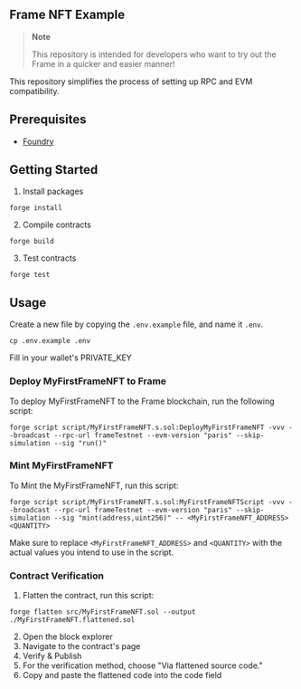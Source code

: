 ## Frame NFT Example

> **Note**
>
> This repository is intended for developers who want to try out the Frame in a quicker and easier manner!

This repository simplifies the process of setting up RPC and EVM compatibility.

## Prerequisites

- [Foundry](https://book.getfoundry.sh/getting-started/installation)

## Getting Started

1. Install packages

```
forge install
```

2. Compile contracts

```
forge build
```

3. Test contracts

```
forge test
```

## Usage

Create a new file by copying the `.env.example` file, and name it `.env`. 
```
cp .env.example .env
```
Fill in your wallet's PRIVATE_KEY

### Deploy MyFirstFrameNFT to Frame 

To deploy MyFirstFrameNFT to the Frame blockchain, run the following script:

```shell
forge script script/MyFirstFrameNFT.s.sol:DeployMyFirstFrameNFT -vvv --broadcast --rpc-url frameTestnet --evm-version "paris" --skip-simulation --sig "run()"
```

### Mint MyFirstFrameNFT 

To Mint the MyFirstFrameNFT, run this script:

```shell
forge script script/MyFirstFrameNFT.s.sol:MyFirstFrameNFTScript -vvv --broadcast --rpc-url frameTestnet --evm-version "paris" --skip-simulation --sig "mint(address,uint256)" -- <MyFirstFrameNFT_ADDRESS> <QUANTITY>
```

Make sure to replace `<MyFirstFrameNFT_ADDRESS>` and `<QUANTITY>` with the actual values you intend to use in the script.

### Contract Verification

1. Flatten the contract, run this script:

```shell
forge flatten src/MyFirstFrameNFT.sol --output ./MyFirstFrameNFT.flattened.sol

```

2. Open the block explorer 
3. Navigate to the contract's page
4. Verify & Publish 
5. For the verification method, choose "Via flattened source code."
6. Copy and paste the flattened code into the code field
